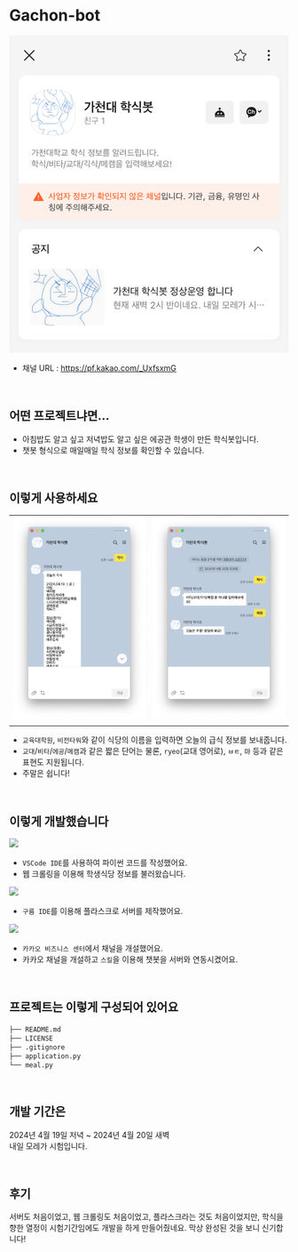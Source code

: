 # Gachon-bot

![Gachon-bot_home](Gachon-bot_home.jpeg)


- 채널 URL : https://pf.kakao.com/_UxfsxmG

<br>

## 어떤 프로젝트냐면...
- 아침밥도 알고 싶고 저녁밥도 알고 싶은 에공관 학생이 만든 학식봇입니다.
- 챗봇 형식으로 매일매일 학식 정보를 확인할 수 있습니다.

<br>

## 이렇게 사용하세요
|||
|---|---|
|![example1](example1.png)|![Alt text](example2.png)|
|||

- `교육대학원`, `비전타워`와 같이 식당의 이름을 입력하면 오늘의 급식 정보를 보내줍니다.
- `교대`/`비타`/`에공`/`메캠`과 같은 짧은 단어는 물론, `ryeo`(교대 영어로), `ㅂㅌ`, `먀` 등과 같은 표현도 지원됩니다.
- 주말은 쉽니다!

<br>

## 이렇게 개발했습니다
<img src="https://img.shields.io/badge/python-3776AB?style=for-the-badge&logo=python&logoColor=white">

- `VSCode IDE`를 사용하여 파이썬 코드를 작성했어요.
- 웹 크롤링을 이용해 학생식당 정보를 불러왔습니다.

<img src="https://img.shields.io/badge/flask-000000?style=for-the-badge&logo=flask&logoColor=white">

- `구름 IDE`를 이용해 플라스크로 서버를 제작했어요.

<img src="https://img.shields.io/badge/KAKAO TALK-FEE500?style=for-the-badge&logoColor=white">

- `카카오 비즈니스 센터`에서 채널을 개설했어요.
- 카카오 채널을 개설하고 `스킬`을 이용해 챗봇을 서버와 연동시켰어요.

<br>

## 프로젝트는 이렇게 구성되어 있어요
```
├── README.md
├── LICENSE
├── .gitignore
├── application.py
└── meal.py
```

<br>

## 개발 기간은
2024년 4월 19일 저녁 ~ 2024년 4월 20일 새벽<br>
내일 모레가 시험입니다.

<br>

## 후기
서버도 처음이었고, 웹 크롤링도 처음이었고, 플라스크라는 것도 처음이었지만, 학식을 향한 열정이 시험기간임에도 개발을 하게 만들어줬네요. 막상 완성된 것을 보니 신기합니다!
